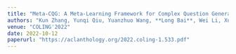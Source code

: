 ```yaml
---
title: "Meta-CQG: A Meta-Learning Framework for Complex Question Generation over Knowledge Bases"
authors: "Kun Zhang, Yunqi Qiu, Yuanzhuo Wang, **Long Bai**, Wei Li, Xuhui Jiang, Huawei Shen, Xueqi Cheng"
venue: "COLING'2022"
date: 2022-10-12
paperurl: "https://aclanthology.org/2022.coling-1.533.pdf"
---
```

